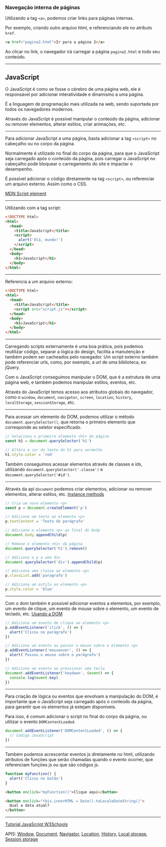 ### Navegação interna de páginas

Utilizando a tag `<a>`, podemos criar links para páginas internas.

Por exemplo, criando outro arquivo html, e referenciando ele no atributo `href`.

```html
<a href="pagina2.html">Ir para a página 2</a>
```

Ao clicar no link, o navegador irá carregar a página `pagina2.html` e todo seu conteúdo.

---

## JavaScript

O JavaScript é como se fosse o cérebro de uma página web, ele é responsável por adicionar interatividade e dinamismo a uma página.

É a linguagem de programação mais utilizada na web, sendo suportada por todos os navegadores modernos.

Através do JavaScript é possível manipular o conteúdo da página, adicionar ou remover elementos, alterar estilos, criar animações, etc.

---

Para adicionar JavaScript a uma página, basta adicionar a tag `<script>` no cabeçalho ou no corpo da página.

Normalmente é utilizado no final do corpo da página, para que o JavaScript seja carregado após o conteúdo da página, pois carregar o JavaScript no cabeçalho pode bloquear o carregamento do site e impactar o desempenho.

É possível adicionar o código diretamente na tag `<script>`, ou referenciar um arquivo externo. Assim como o CSS.

[MDN Script element](https://developer.mozilla.org/en-US/docs/Web/HTML/Element/script)

---

Utilizando com a tag script:

```html
<!DOCTYPE html>
<html>
  <head>
    <title>JavaScript</title>
    <script>
      alert('Olá, mundo!')
    </script>
  </head>
  <body>
    <h1>JavaScript</h1>
  </body>
</html>
```

---

Referencia a um arquivo externo:

```html
<!DOCTYPE html>
<html>
  <head>
    <title>JavaScript</title>
    <script src="script.js"></script>
  </head>
  <body>
    <h1>JavaScript</h1>
  </body>
</html>
```

---

Carregando scripts externamente é uma boa prática, pois podemos reutilizar código, separar a lógica do design, facilita a manutenção e também podem ser cacheados pelo navegador. Um script externo também pode referenciar urls, como, por exemplo, a url de uma biblioteca, ex: jQuery.

Com o JavaScript conseguimos manipular o DOM, que é a estrutura de uma página web, e também podemos manipular estilos, eventos, etc.

Através do JavaScript temos acesso aos atributos globais do navegador, como o `window`, `document`, `navigator`, `screen`, `location`, `history`, `localStorage`, `sessionStorage`, etc.

---

Para acessar um elemento do DOM, podemos utilizar o método `document.querySelector()`, que retorna o primeiro elemento que corresponde ao seletor especificado.

```js
// Seleciona o primeiro elemento <h1> da página
const h1 = document.querySelector('h1')

// Altera a cor do texto do h1 para vermelho
h1.style.color = 'red'
```

Também conseguimos acessar elementos através de classes e ids, utilizando `document.querySelector('.classe')` e `document.querySelector('#id')`.

---

Através da api `document` podemos criar elementos, adicionar ou remover elementos, alterar estilos, etc. [Instance methods](https://developer.mozilla.org/en-US/docs/Web/API/Document#instance_methods)

```js
// Cria um novo elemento <p>
const p = document.createElement('p')

// Adiciona um texto ao elemento <p>
p.textContent = 'Texto do parágrafo'

// Adiciona o elemento <p> ao final do body
document.body.appendChild(p)

// Remove o elemento <h1> da página
document.querySelector('h1').remove()

// Adiciona o p a uma div
document.querySelector('div').appendChild(p)

// Adiciona uma classe ao elemento <p>
p.classList.add('paragrafo')

// Adiciona um estilo ao elemento <p>
p.style.color = 'blue'
```

---

Com o dom também é possível adicionar eventos a elementos, por exemplo, um evento de clique, um evento de mouse sobre o elemento, um evento de teclado, etc.
[Usando a DOM](https://developer.mozilla.org/en-US/docs/Web/API/Document_object_model/Using_the_Document_Object_Model#what_is_a_dom_tree)

```js
// Adiciona um evento de clique ao elemento <p>
p.addEventListener('click', () => {
  alert('Clicou no parágrafo')
})

// Adiciona um evento ao passar o mouse sobre o elemento <p>
p.addEventListener('mouseover', () => {
  alert('Passou o mouse sobre o parágrafo')
})

// Adiciona um evento ao pressionar uma tecla
document.addEventListener('keydown', (event) => {
  console.log(event.key)
})
```

---

Para criação de lógica ou eventos que envolvam a manipulação do DOM, é importante que o JavaScript seja carregado após o conteúdo da página, para garantir que os elementos já estejam disponíveis.

Para isso, é comum adicionar o script no final do corpo da página, ou utilizar o evento `DOMContentLoaded`.

```js
document.addEventListener('DOMContentLoaded', () => {
  // Código JavaScript
})
```

---

Também podemos acrescentar eventos js diretamente no html, utilizando atributos de funções que serão chamadas quando o evento ocorrer, que referenciam funções js ou que são códigos js.

```js
function myFunction() {
  alert('Clicou no botão')
}
```

```html
<button onclick="myFunction()">Clique aqui</button>

<button onclick="this.innerHTML = Date().toLocaleDateString()">
  Qual a data atual?
</button>
```

---

[Tutorial JavaScript W3Schools](https://www.w3schools.com/js/default.asp)

APIS:
[Window](https://developer.mozilla.org/pt-BR/docs/Web/API/Window), [Document](https://developer.mozilla.org/en-US/docs/Web/API/Document), [Navigator](https://developer.mozilla.org/en-US/docs/Web/API/Navigator), [Location](https://developer.mozilla.org/en-US/docs/Web/API/Location), [History](https://developer.mozilla.org/en-US/docs/Web/API/History_API), [Local storage](https://developer.mozilla.org/en-US/docs/Web/API/Window/localStorage), [Session storage](https://developer.mozilla.org/pt-BR/docs/Web/API/Window/sessionStorage)
